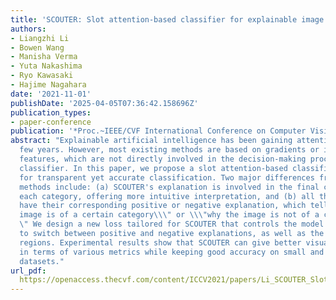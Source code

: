 ```yaml
---
title: 'SCOUTER: Slot attention-based classifier for explainable image recognition'
authors:
- Liangzhi Li
- Bowen Wang
- Manisha Verma
- Yuta Nakashima
- Ryo Kawasaki
- Hajime Nagahara
date: '2021-11-01'
publishDate: '2025-04-05T07:36:42.158696Z'
publication_types:
- paper-conference
publication: '*Proc.~IEEE/CVF International Conference on Computer Vision (ICCV)*'
abstract: "Explainable artificial intelligence has been gaining attention in the past
  few years. However, most existing methods are based on gradients or intermediate
  features, which are not directly involved in the decision-making process of the
  classifier. In this paper, we propose a slot attention-based classifier called SCOUTER
  for transparent yet accurate classification. Two major differences from other attention-based
  methods include: (a) SCOUTER's explanation is involved in the final confidence for
  each category, offering more intuitive interpretation, and (b) all the categories
  have their corresponding positive or negative explanation, which tells \\\"why the
  image is of a certain category\\\" or \\\"why the image is not of a certain category.\\\
  \" We design a new loss tailored for SCOUTER that controls the model's behavior
  to switch between positive and negative explanations, as well as the size of explanatory
  regions. Experimental results show that SCOUTER can give better visual explanations
  in terms of various metrics while keeping good accuracy on small and medium-sized
  datasets."
url_pdf: 
  https://openaccess.thecvf.com/content/ICCV2021/papers/Li_SCOUTER_Slot_Attention-Based_Classifier_for_Explainable_Image_Recognition_ICCV_2021_paper.pdf
---
```

